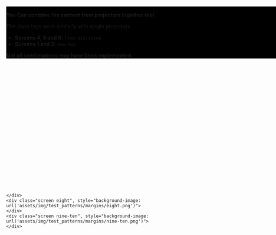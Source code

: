 

<div class="studio template">
    <div class="screen one-two-three", style="background-image: url('assets/img/test_patterns/margins/one-two-three.png')">
    </div>
    <div class="screen four", style="background-image: url('assets/img/test_patterns/margins/four.png')">
    </div>
    <div class="screen five-six-seven", style="background-image: url('assets/img/test_patterns/margins/five-six-seven.png')">
        <div style="background-color: black; width: 1200px; display: inline-block; margin: 350px auto">
            <p><strong>You Can combine the content from projectors together too!</strong></p>
            <p>The class tags work similarly with single projectors</p>
            <ul>
                <li>
                    <strong>Screens 4, 5 and 6: </strong><code>five-six-seven</code>
                </li>
                <li>
                    <strong>Screens 1 and 2: </strong><code>one-two</code>
                </li>
            </ul>
            <strong>Not all combinations may have been implemented.</strong>
        </div>
        
    </div>
    <div class="screen eight", style="background-image: url('assets/img/test_patterns/margins/eight.png')">
    </div>
    <div class="screen nine-ten", style="background-image: url('assets/img/test_patterns/margins/nine-ten.png')">
    </div>
</div>


